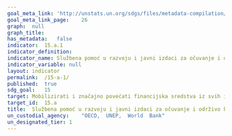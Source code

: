 ```yaml
---
goal_meta_link:	'http://unstats.un.org/sdgs/files/metadata-compilation/Metadata-Goal-15.pdf'
goal_meta_link_page:	26
graph:	null
graph_title:	
has_metadata:	false
indicator:	15.a.1
indicator_definition:	
indicator_name:	Službena pomoć u razvoju i javni izdaci za očuvanje i održivo korištenje biološke raznolikosti i ekosustava
indicator_variable:	null
layout:	indicator
permalink:	/15-a-1/
published:	true  
sdg_goal:	15
target:	Mobilizirati i značajno povećati financijska sredstva iz svih izvora kako bi očuvali i održivo korištili biološku raznolikosti i ekosustave
target_id:	15.a
title:	Službena pomoć u razvoju i javni izdaci za očuvanje i održivo korištenje biološke raznolikosti i ekosustava
un_custodial_agency:	"OECD,  UNEP,  World  Bank"
un_designated_tier:	1
---
```

